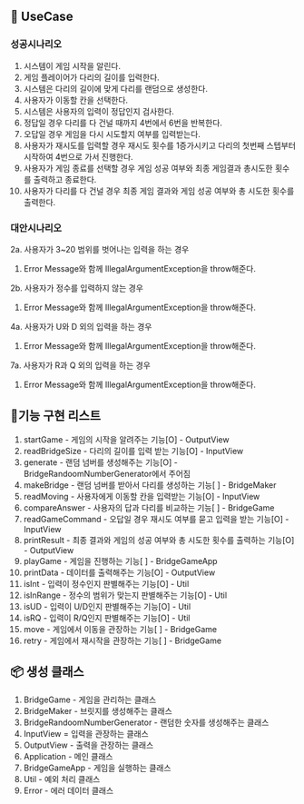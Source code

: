 ## 🎯 UseCase
### 성공시나리오
1. 시스템이 게임 시작을 알린다.
2. 게임 플레이어가 다리의 길이를 입력한다.
3. 시스템은 다리의 길이에 맞게 다리를 랜덤으로 생성한다.
4. 사용자가 이동할 칸을 선택한다.
5. 시스템은 사용자의 입력이 정답인지 검사한다.
6. 정답일 경우 다리를 다 건널 때까지 4번에서 6번을 반복한다.
7. 오답일 경우 게임을 다시 시도할지 여부를 입력받는다.
8. 사용자가 재시도를 입력할 경우 재시도 횟수를 1증가시키고 다리의 첫번째 스텝부터 시작하여 4번으로 가서 진행한다.
9. 사용자가 게임 종료를 선택할 경우 게임 성공 여부와 최종 게임결과 총시도한 횟수를 출력하고 종료한다.
10. 사용자가 다리를 다 건널 경우 최종 게임 결과와 게임 성공 여부와 총 시도한 횟수를 출력한다.
### 대안시나리오
2a. 사용자가 3~20 범위를 벗어나는 입력을 하는 경우
1. Error Message와 함께 IllegalArgumentException을 throw해준다.

2b. 사용자가 정수를 입력하지 않는 경우
1. Error Message와 함께 IllegalArgumentException을 throw해준다.

4a. 사용자가 U와 D 외의 입력을 하는 경우
1. Error Message와 함께 IllegalArgumentException을 throw해준다.

7a. 사용자가 R과 Q 외의 입력을 하는 경우
1. Error Message와 함께 IllegalArgumentException을 throw해준다.

## 📝기능 구현 리스트
1. startGame - 게임의 시작을 알려주는 기능[O] -  OutputView
2. readBridgeSize - 다리의 길이를 입력 받는 기능[O] - InputView
3. generate - 랜덤 넘버를 생성해주는 기능[O] - BridgeRandoomNumberGenerator에서 주어짐
4. makeBridge - 랜덤 넘버를 받아서 다리를 생성하는 기능[ ] - BridgeMaker
5. readMoving - 사용자에게 이동할 칸을 입력받는 기능[O] - InputView
6. compareAnswer - 사용자의 답과 다리를 비교하는 기능[ ] - BridgeGame 
7. readGameCommand - 오답일 경우 재시도 여부를 묻고 입력을 받는 기능[O] - InputView
8. printResult - 최종 결과와 게임의 성공 여부와 총 시도한 횟수를 출력하는 기능[O] - OutputView
9. playGame - 게임을 진행하는 기능[ ] - BridgeGameApp
10. printData - 데이터를 출력해주는 기능[O] - OutputView
11. isInt - 입력이 정수인지 판별해주는 기능[O] - Util
12. isInRange - 정수의 범위가 맞는지 판별해주는 기능[O] - Util
13. isUD - 입력이 U/D인지 판별해주는 기능[O] - Util
14. isRQ - 입력이 R/Q인지 판별해주는 기능[O] - Util
15. move - 게임에서 이동을 관장하는 기능[ ] - BridgeGame
16. retry - 게임에서 재시작을 관장하는 기능[ ] - BridgeGame

## 📦️ 생성 클래스
1. BridgeGame - 게임을 관리하는 클래스
2. BridgeMaker - 브릿지를 생성해주는 클래스
3. BridgeRandoomNumberGenerator - 랜덤한 숫자를 생성해주는 클래스
4. InputView = 입력을 관장하는 클래스
5. OutputView - 출력을 관장하는 클래스
6. Application - 메인 클래스
7. BridgeGameApp - 게임을 실행하는 클래스
8. Util - 예외 처리 클래스
9. Error - 에러 데이터 클래스